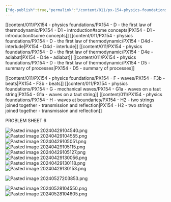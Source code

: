 ```yaml
---
{"dg-publish":true,"permalink":"/content/011/px-154-physics-foundations/review-before-exam/","noteIcon":"1","created":"2025-08-27T13:14:00.118+01:00","updated":"2024-11-26T19:53:03.000+00:00"}
---
```


[[content/011/PX154 - physics foundations/PX154 - D - the first law of thermodynamic/PX154 - D1 - introduction#some concepts\|PX154 - D1 - introduction#some concepts]]
[[content/011/PX154 - physics foundations/PX154 - D - the first law of thermodynamic/PX154 - D4d - interlude\|PX154 - D4d - interlude]]
[[content/011/PX154 - physics foundations/PX154 - D - the first law of thermodynamic/PX154 - D4e - adiabat\|PX154 - D4e - adiabat]]
[[content/011/PX154 - physics foundations/PX154 - D - the first law of thermodynamic/PX154 - D5 - summary of processes\|PX154 - D5 - summary of processes]]

[[content/011/PX154 - physics foundations/PX154 - F - waves/PX154 - F3b - beats\|PX154 - F3b - beats]]
[[content/011/PX154 - physics foundations/PX154 - G - mechanical waves/PX154 - G1a - waves on a taut string\|PX154 - G1a - waves on a taut string]]
[[content/011/PX154 - physics foundations/PX154 - H - waves at boundaries/PX154 - H2 - two strings joined together - transmission and reflection\|PX154 - H2 - two strings joined together - transmission and reflection]]

PROBLEM SHEET 6

![Pasted image 20240429104540.png](/img/user/pics/Pasted%20image%2020240429104540.png)
![Pasted image 20240429104555.png](/img/user/pics/Pasted%20image%2020240429104555.png)
![Pasted image 20240429105051.png](/img/user/pics/Pasted%20image%2020240429105051.png)
![Pasted image 20240429105115.png](/img/user/pics/Pasted%20image%2020240429105115.png)
![Pasted image 20240429105127.png](/img/user/pics/Pasted%20image%2020240429105127.png)
![Pasted image 20240429130056.png](/img/user/pics/Pasted%20image%2020240429130056.png)
![Pasted image 20240429130118.png](/img/user/pics/Pasted%20image%2020240429130118.png)
![Pasted image 20240429130153.png](/img/user/pics/Pasted%20image%2020240429130153.png)

![Pasted image 20240527203853.png](/img/user/pics/Pasted%20image%2020240527203853.png)

![Pasted image 20240528104550.png](/img/user/pics/Pasted%20image%2020240528104550.png)
![Pasted image 20240528104605.png](/img/user/pics/Pasted%20image%2020240528104605.png)
